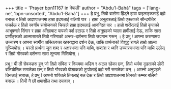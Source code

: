 +++
title = 'Prayer bpn11167 in नेपाली'
author = "Abdu'l-Bahá"
tags = ['lang-ne', 'bpn-unsorted', "Abdu'l-Bahá"]
+++
हे प्रभु, तिम्रो बाटोमा हिंड्ने हाम्रा पाइलाहरूलाई दह्रो बनाऊ र तिम्रो आज्ञापालनमा हाम्रा हृदयलाई बलियो पार । हाम्रा अनुहारलाई तिम्रो एकताको सौन्दर्यतिर फर्काऊ र तिम्रो स्वर्गीय संयोजनको चिन्हले हाम्रा हृदयलाई आनन्दित पार । हाम्रो शरीरलाई तिम्रो कृपाको आभूषणले सिंगार र हाम्रा आँखाबाट पापको पर्दा हटाऊ र तिम्रो अनुग्रहको प्याला हामीलाई देऊ, ताकि सारा प्राणीहरूको आत्मासारले तिम्रो गरिमाको अन्तर–दर्शनमा तिम्रो जयगान गरून् । हे प्रभु ! आफ्ना करुणामय उच्चारण र आफ्ना स्वर्गीय अस्तित्वका रहस्यद्वारा दर्शन देऊ, ताकि प्रार्थनाको विशुद्ध रागले हाम्रो आत्मा गुञ्जियोस् । यस्तो प्रार्थना जुन शब्द र अक्षरभन्दा पनि माथि, शब्दांश र ध्वनि उच्चारणभन्दा पनि माथि उठोस् र तिम्रो गौरवको दर्शनमा सारा शून्यमा मिसियोस् । 

प्रभु ! यी ती सेवकहरू हुन् जो तिम्रो संविदा र नियममा अडिग र अटल रहेका छन्, तिम्रो धर्ममा दृढताको डोरी बलियोसित समातेका छन् र तिम्रो गौरवको पोशाकको टुप्पोलाई दह्रो गरी समातेका छन् । आफ्नो अनुग्रहले तिनलाई सघाऊ, हे प्रभु ! आफ्नो शक्तिले तिनलाई बल देऊ र तिम्रो आज्ञापालनमा तिनको कम्मर बलियो बनाऊ । तिमी नै छौ क्षमाशील तथा दयावान् ।
